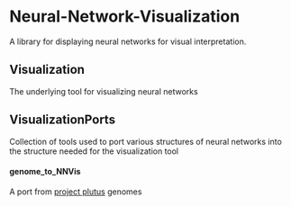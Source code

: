 # Neural-Network-Visualization
A library for displaying neural networks for visual interpretation.

## Visualization
The underlying tool for visualizing neural networks

## VisualizationPorts
Collection of tools used to port various structures of neural networks into the structure needed for the visualization tool

#### genome_to_NNVis
A port from [project plutus](https://github.com/drewbutlerbb4/project-plutus) genomes
